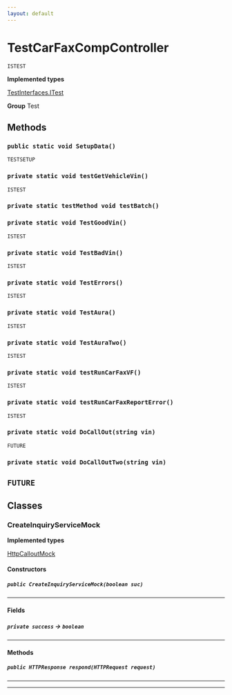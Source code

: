 ```yaml
---
layout: default
---
```

# TestCarFaxCompController

`ISTEST`



**Implemented types**

[TestInterfaces.ITest](TestInterfaces.ITest)


**Group** Test

## Methods
### `public static void SetupData()`

`TESTSETUP`
### `private static void testGetVehicleVin()`

`ISTEST`
### `private static testMethod void testBatch()`
### `private static void TestGoodVin()`

`ISTEST`
### `private static void TestBadVin()`

`ISTEST`
### `private static void TestErrors()`

`ISTEST`
### `private static void TestAura()`

`ISTEST`
### `private static void TestAuraTwo()`

`ISTEST`
### `private static void testRunCarFaxVF()`

`ISTEST`
### `private static void testRunCarFaxReportError()`

`ISTEST`
### `private static void DoCallOut(string vin)`

`FUTURE`
### `private static void DoCallOutTwo(string vin)`

`FUTURE`
---
## Classes
### CreateInquiryServiceMock

**Implemented types**

[HttpCalloutMock](HttpCalloutMock)

#### Constructors
##### `public CreateInquiryServiceMock(boolean suc)`
---
#### Fields

##### `private success` → `boolean`


---
#### Methods
##### `public HTTPResponse respond(HTTPRequest request)`
---

---
